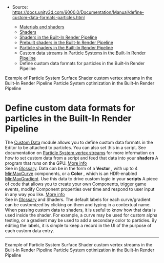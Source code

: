 * Source: https://docs.unity3d.com/6000.0/Documentation/Manual/define-custom-data-formats-particles.html

  * [Materials and shaders](https://docs.unity3d.com/6000.0/Documentation/Manual/materials-and-shaders.html)
  * [Shaders](https://docs.unity3d.com/6000.0/Documentation/Manual/Shaders.html)
  * [Shaders in the Built-In Render Pipeline](https://docs.unity3d.com/6000.0/Documentation/Manual/shader-built-in-birp-landing.html)
  * [Prebuilt shaders in the Built-In Render Pipeline](https://docs.unity3d.com/6000.0/Documentation/Manual/shader-built-in-birp.html)
  * [Particle shaders in the Built-In Render Pipeline](https://docs.unity3d.com/6000.0/Documentation/Manual/shader-StandardParticleShadersLanding.html)
  * [Custom data streams in Particle Systems in the Built-In Render Pipeline](https://docs.unity3d.com/6000.0/Documentation/Manual/custom-data-streams-particle-systems.html)
  * Define custom data formats for particles in the Built-In Render Pipeline


[](https://docs.unity3d.com/6000.0/Documentation/Manual/example-particle-system-custom-vertex-streams-surface-shaders.html)
Example of Particle System Surface Shader custom vertex streams in the Built-In Render Pipeline
[](https://docs.unity3d.com/6000.0/Documentation/Manual/particle-system-optimization.html)
Particle System optimization in the Built-In Render Pipeline
# Define custom data formats for particles in the Built-In Render Pipeline
The [Custom Data](https://docs.unity3d.com/6000.0/Documentation/Manual/PartSysCustomDataModule.html) module allows you to define custom data formats in the Editor to be attached to particles. You can also set this in a script. See documentation on [Particle System vertex streams](https://docs.unity3d.com/6000.0/Documentation/Manual/PartSysVertexStreams.html) for more information on how to set custom data from a script and feed that data into your **shaders** A program that runs on the GPU. [More info](https://docs.unity3d.com/6000.0/Documentation/Manual/Shaders.html)  
See in [Glossary](https://docs.unity3d.com/6000.0/Documentation/Manual/Glossary.html#Shader). 
Data can be in the form of a **Vector** , with up to 4 [MinMaxCurve](https://docs.unity3d.com/6000.0/Documentation/ScriptReference/ParticleSystem.MinMaxCurve.html) components, or a **Color** , which is an HDR-enabled [MinMaxGradient](https://docs.unity3d.com/6000.0/Documentation/ScriptReference/ParticleSystem.MinMaxGradient.html). Use this data to drive custom logic in your **scripts** A piece of code that allows you to create your own Components, trigger game events, modify Component properties over time and respond to user input in any way you like. [More info](https://docs.unity3d.com/6000.0/Documentation/Manual/creating-scripts.html)  
See in [Glossary](https://docs.unity3d.com/6000.0/Documentation/Manual/Glossary.html#Scripts) and Shaders.
The default labels for each curve/gradient can be customized by clicking on them and typing in a contextual name. When passing custom data to shaders, it is useful to know how that data is used inside the shader. For example, a curve may be used for custom alpha testing, or a gradient may be used to add a secondary color to particles. By editing the labels, it is simple to keep a record in the UI of the purpose of each custom data entry.
* * *
[](https://docs.unity3d.com/6000.0/Documentation/Manual/example-particle-system-custom-vertex-streams-surface-shaders.html)
Example of Particle System Surface Shader custom vertex streams in the Built-In Render Pipeline
[](https://docs.unity3d.com/6000.0/Documentation/Manual/particle-system-optimization.html)
Particle System optimization in the Built-In Render Pipeline
